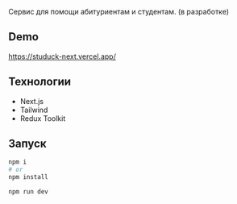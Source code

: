 Сервис для помощи абитуриентам и студентам. (в разработке)

## Demo

https://studuck-next.vercel.app/

## Технологии

- Next.js
- Tailwind
- Redux Toolkit

## Запуск

```bash
npm i
# or
npm install
```

```bash
npm run dev
```
